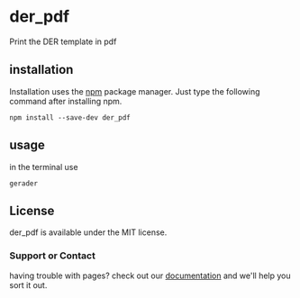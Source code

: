 # der_pdf
 Print the DER template in pdf

## installation

Installation uses the [npm](http://npmjs.org/) package manager.  Just type the following command after installing npm.

    npm install --save-dev der_pdf

## usage

in the terminal use

    gerader

## License

der_pdf is available under the MIT license.

### Support or Contact

having trouble with pages? check out our [documentation]() and we'll help you sort it out.
